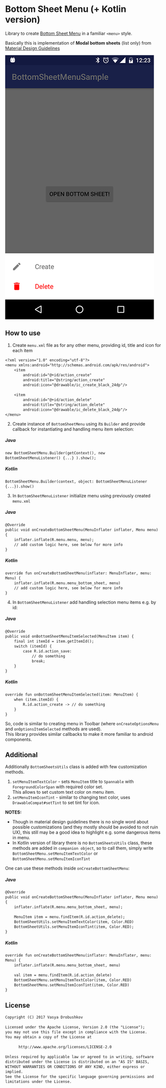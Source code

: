 Bottom Sheet Menu (+ Kotlin version)
===============
Library to create [Bottom Sheet Menu](https://material.io/guidelines/components/bottom-sheets.html) in a familiar `<menu>` style.

Basically this is implementation of **Modal bottom sheets** (list only) from [Material Design Guidelines](https://material.io/guidelines/components/bottom-sheets.html#bottom-sheets-modal-bottom-sheets)

![Image](/img/example.png)

How to use
----------
1. Create `menu.xml` file as for any other menu, providing id, title and icon for each item
```
<?xml version="1.0" encoding="utf-8"?>
<menu xmlns:android="http://schemas.android.com/apk/res/android">
    <item
        android:id="@+id/action_create"
        android:title="@string/action_create"
        android:icon="@drawable/ic_create_black_24dp"/>

    <item
        android:id="@+id/action_delete"
        android:title="@string/action_delete"
        android:icon="@drawable/ic_delete_black_24dp"/>
</menu>
```
2. Create instance of `BottomSheetMenu` using its `Builder` and provide callback for instantiating and handling menu item selection:

##### Java
```
new BottomSheetMenu.Builder(getContext(), new BottomSheetMenuListener() {...} ).show();
```

##### Kotlin
```
BottomSheetMenu.Builder(context, object: BottomSheetMenuListener {...}).show()
```

3. In `BottomSheetMenuListener` initialize menu using previously created `menu.xml`

##### Java
```
@Override
public void onCreateBottomSheetMenu(MenuInflater inflater, Menu menu) {
    inflater.inflate(R.menu.menu, menu);
    // add custom logic here, see below for more info
}
```

##### Kotlin
```
override fun onCreateBottomSheetMenu(inflater: MenuInflater, menu: Menu) {
    inflater.inflate(R.menu.menu_bottom_sheet, menu)
    // add custom logic here, see below for more info
}
```
4. In `BottomSheetMenuListener` add handling selection menu items e.g. by id:

##### Java
```
@Override
public void onBottomSheetMenuItemSelected(MenuItem item) {
    final int itemId = item.getItemId();
    switch (itemId) {
        case R.id.action_save:
            // do something
            break;
    }
}
```

##### Kotlin
```
override fun onBottomSheetMenuItemSelected(item: MenuItem) {
    when (item.itemId) {
        R.id.action_create -> // do something
    }
}
```

So, code is similar to creating menu in Toolbar (where `onCreateOptionsMenu` and `onOptionsItemSelected` methods are used).<br/>
This library provides similar callbacks to make it more familiar to android components.

Additional
----------
Additionally `BottomSheetsUtils` class is added with few customization methods.
1. `setMenuItemTextColor` - sets `MenuItem` title to `Spannable` with `ForegroundColorSpan` with required color set.<br/>
This allows to set custom text color on menu item.<br/>
2. `setMenuItemIconTint` - similar to changing text color, uses `DrawableCompat#setTint` to set tint for icon.

**NOTES:** 
- Though in material design guidelines there is no single word about possible customizations (and they mostly should be avoided to not ruin UX), this still may be a good idea to highlight e.g. some dangerous items in menu.
- In Kotlin version of library there is no `BottomSheetsUtils` class, these methods are added in `companion object`, so to call them, simply write `BottomSheetMenu.setMenuItemTextColor` or `BottomSheetMenu.setMenuItemIconTint`


One can use these methods inside `onCreateBottomSheetMenu`:

##### Java
```
@Override
public void onCreateBottomSheetMenu(MenuInflater inflater, Menu menu) {
    inflater.inflate(R.menu.menu_bottom_sheet, menu);

    MenuItem item = menu.findItem(R.id.action_delete);
    BottomSheetUtils.setMenuItemTextColor(item, Color.RED)
    BottomSheetUtils.setMenuItemIconTint(item, Color.RED);
}
```

##### Kotlin
```
override fun onCreateBottomSheetMenu(inflater: MenuInflater, menu: Menu) {
    inflater.inflate(R.menu.menu_bottom_sheet, menu)

    val item = menu.findItem(R.id.action_delete)
    BottomSheetMenu.setMenuItemTextColor(item, Color.RED)
    BottomSheetMenu.setMenuItemIconTint(item, Color.RED)
}
```

License
--------
```
Copyright (C) 2017 Vasya Drobushkov

Licensed under the Apache License, Version 2.0 (the "License");
you may not use this file except in compliance with the License.
You may obtain a copy of the License at

      http://www.apache.org/licenses/LICENSE-2.0

Unless required by applicable law or agreed to in writing, software
distributed under the License is distributed on an "AS IS" BASIS,
WITHOUT WARRANTIES OR CONDITIONS OF ANY KIND, either express or implied.
See the License for the specific language governing permissions and
limitations under the License.
 ```
